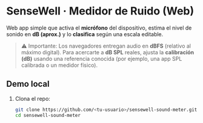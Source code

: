 # SenseWell · Medidor de Ruido (Web)

Web app simple que activa el **micrófono** del dispositivo, estima el nivel de sonido en **dB (aprox.)** y lo **clasifica** según una escala editable.

> ⚠️ Importante: Los navegadores entregan audio en **dBFS** (relativo al máximo digital). Para acercarte a **dB SPL** reales, ajusta la **calibración (dB)** usando una referencia conocida (por ejemplo, una app SPL calibrada o un medidor físico).

## Demo local
1. Clona el repo:
   ```bash
   git clone https://github.com/<tu-usuario>/sensewell-sound-meter.git
   cd sensewell-sound-meter
